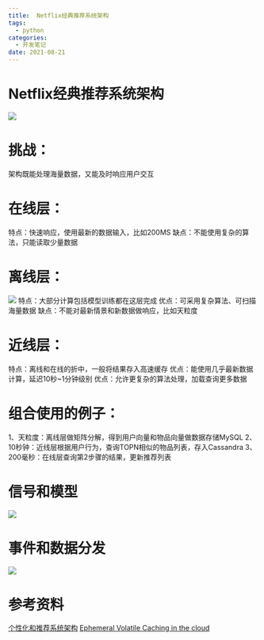 ```yaml
---
title:  Netflix经典推荐系统架构
tags:
  - python
categories:
  - 开发笔记 
date: 2021-08-21
---
```

# Netflix经典推荐系统架构

![](https://cdn.jsdelivr.net/gh/jackerzz/jackerzz.github.io@ersion1.4/images/st/Netflix.png)
<!-- ![](/images/st/Netflix.png) -->

# 挑战：
架构既能处理海量数据，又能及时响应用户交互

# 在线层：
特点：快速响应，使用最新的数据输入，比如200MS
缺点：不能使用复杂的算法，只能读取少量数据

# 离线层：
<!-- ![](/images/st/Workoffline.png) -->
![](https://cdn.jsdelivr.net/gh/jackerzz/jackerzz.github.io@ersion1.4/images/st/Workoffline.png)
特点：大部分计算包括模型训练都在这层完成
优点：可采用复杂算法、可扫描海量数据
缺点：不能对最新情景和新数据做响应，比如天粒度


# 近线层：
特点：离线和在线的折中，一般将结果存入高速缓存
优点：能使用几乎最新数据计算，延迟10秒~1分钟级别
优点：允许更复杂的算法处理，加载查询更多数据

# 组合使用的例子：
1、天粒度：离线层做矩阵分解，得到用户向量和物品向量做数据存储MySQL
2、10秒钟：近线层根据用户行为，查询TOPN相似的物品列表，存入Cassandra
3、200毫秒：在线层查询第2步骤的结果，更新推荐列表

# 信号和模型
![](https://cdn.jsdelivr.net/gh/jackerzz/jackerzz.github.io@ersion1.4/images/st/Signalsandmodels.png)


# 事件和数据分发
![](https://cdn.jsdelivr.net/gh/jackerzz/jackerzz.github.io@ersion1.4/images/st/Eventanddatadistribution.png)

# 参考资料
[个性化和推荐系统架构](https://netflixtechblog.com/system-architectures-for-personalization-and-recommendation-e081aa94b5d8)
[Ephemeral Volatile Caching in the cloud](https://netflixtechblog.com/ephemeral-volatile-caching-in-the-cloud-8eba7b124589)